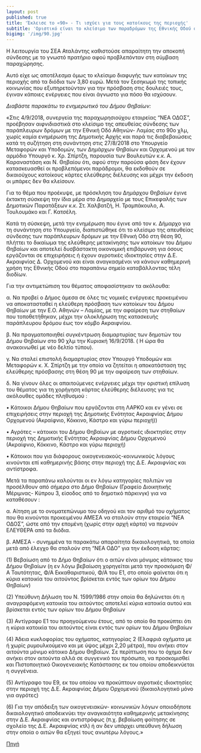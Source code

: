 ```yaml
---
layout: post
published: true
title: 'Έκλεισε το «90» - Τι ισχύει για τους κατοίκους της περιοχής'
subtitle: 'Οριστικό είναι το κλείσιμο των παραδρόμων της Εθνικής Οδού στο ύψος του «90».'
bigimg: '/img/90.jpg'	
---
```

Η λειτουργία του ΣΕΑ Αταλάντης καθιστούσε απαραίτητη την αποκοπή σύνδεσης με το γνωστό πρατήριο αφού προβλεπόνταν στη σύμβαση παραχώρησης.

Αυτό είχε ως αποτέλεσμα όμως το κλείσιμο διαφυγής των κατοίκων της περιοχής από τα διόδια των 3,80 ευρώ. Μετά τον ξεσηκωμό της τοπικής κοινωνίας που εξυπηρετούνταν για την πρόσβαση στις δουλειές τους, έγιναν κάποιες ενέργειες που είναι άγνωστο για πόσο θα ισχύσουν.

*Διαβάστε παρακάτω το ενημερωτικό του Δήμου Θηβαίων:*

«Στις 4/9/2018, συνεργεία της παραχωρησιούχου εταιρείας “ΝΕΑ ΟΔΟΣ”, προέβησαν αιφνιδιαστικά στο κλείσιμο της απευθείας σύνδεσης των παράπλευρων δρόμων με την Εθνική Οδό Αθηνών- Λαμίας στο 90ο χλμ, χωρίς καμία ενημέρωση της Δημοτικής Αρχής και παρά τις διαβεβαιώσεις κατά τη συζήτηση στη συνάντηση στις 27/8/2018 στο Υπουργείο Μεταφορών και Υποδομών, των Δημάρχων Θηβαίων και Ορχομενού με τον αρμόδιο Υπουργό κ. Χρ. Σπίρτζη, παρουσία των Βουλευτών κ.κ. Α. Καραναστάση και Ν. Θηβαίου ότι,  αφού στην παρούσα φάση δεν έχουν κατασκευασθεί οι προβλεπόμενοι παράδρομοι, θα εκδοθούν σε δικαιούχους κατοίκους κάρτες ελεύθερης διέλευσης και μέχρι την έκδοση οι μπάρες δεν θα κλείσουν.

Για το θέμα που προέκυψε, με πρόσκληση του Δημάρχου Θηβαίων έγινε έκτακτη σύσκεψη την ίδια μέρα στο Δημαρχείο με τους Επικεφαλής των Δημοτικών Παρατάξεων κ.κ. Στ. Χαλβατζή, Η. Τραμπάκουλο, Α. Τουλουμάκο και Γ. Κατσέλη.

Κατά τη σύσκεψη, μετά την ενημέρωση που έγινε από τον κ. Δήμαρχο για τη συνάντηση στο Υπουργείο, διαπιστώθηκε ότι το κλείσιμο της απευθείας σύνδεσης των παράπλευρων δρόμων με την Εθνική Οδό στη θέση 90,  πλήττει το δικαίωμα της ελεύθερης μετακίνησης των κατοίκων του Δήμου Θηβαίων και αποτελεί δυσβάστακτη οικονομική επιβάρυνση για όσους εργάζονται σε επιχειρήσεις ή έχουν αγροτικές ιδιοκτησίες στην Δ.Ε. Ακραιφνίας Δ. Ορχομενού και είναι αναγκασμένοι να κάνουν καθημερινή χρήση της Εθνικής Οδού στο παραπάνω σημείο καταβάλλοντας τέλη διοδίων.

Για την αντιμετώπιση του θέματος  αποφασίστηκαν τα ακόλουθα:

 α. Να προβεί ο Δήμος άμεσα σε όλες τις νομικές ενέργειες προκειμένου να αποκατασταθεί η  ελεύθερη πρόσβαση των κατοίκων του Δήμου Θηβαίων με την Ε.Ο. Αθηνών – Λαμίας, με την αφαίρεση των στηθαίων που τοποθετήθηκαν, μέχρι την ολοκλήρωση της κατασκευής παράπλευρου δρόμου έως τον κόμβο Ακραιφνίου.

 β. Να πραγματοποιηθεί συγκέντρωση διαμαρτυρίας των δημοτών του Δήμου Θηβαίων στο 90 χλμ την Κυριακή 16/9/2018. ( Η ώρα θα ανακοινωθεί με νέο δελτίο τύπου).

 γ. Να σταλεί επιστολή διαμαρτυρίας στον Υπουργό Υποδομών και Μεταφορών κ. Χ. Σπίρτζη με την οποία να ζητείται η αποκατάσταση της ελεύθερης πρόσβασης στη θέση 90 με την αφαίρεση των στηθαίων.

 δ. Να γίνουν όλες οι απαιτούμενες ενέργειες μέχρι την οριστική επίλυση του θέματος για τη χορήγηση κάρτας ελεύθερης διέλευσης για τις ακόλουθες ομάδες πληθυσμού :

• Kάτοικοι Δήμου Θηβαίων που εργάζονται στη ΛΑΡΚΟ και εν γένει σε επιχειρήσεις στην περιοχή της Δημοτικής Ενότητας Ακραιφνίας Δήμου Ορχομενού (Ακραίφνιο, Κόκκινο, Κάστρο και γύρω περιοχή))

• Αγρότες – κάτοικοι του Δήμου Θηβαίων με αγροτικές ιδιοκτησίες στην περιοχή της Δημοτικής Ενότητας Ακραιφνίας Δήμου Ορχομενού (Ακραίφνιο, Κόκκινο, Κάστρο και γύρω περιοχή)

• Κάτοικοι που για διάφορους οικογενειακούς-κοινωνικούς λόγους κινούνται επί καθημερινής βάσης στην περιοχή της Δ.Ε. Ακραιφνίας και αντίστροφα.

Μετά τα παραπάνω καλούνται οι εν λόγω κατηγορίες πολιτών να προσέλθουν από σήμερα  στο Δήμο Θηβαίων (Γραφείο Διοικητικής Μέριμνας- Κύπρου 3, είσοδος από το δημοτικό πάρκινγκ) για  να καταθέσουν :

 α. Αίτηση με το ονοματεπώνυμο του οδηγού και τον αριθμό του οχήματος που θα κινούνται προκειμένου ΑΜΕΣΑ να σταλούν στην εταιρεία “ΝΕΑ ΟΔΟΣ”, ώστε από την επομένη (χωρίς στην αρχή κάρτα) να περνούν ΕΛΕΥΘΕΡΑ από τα διόδια.

 β. ΑΜΕΣΑ - συνημμένα τα παρακάτω απαραίτητα δικαιολογητικά, τα οποία μετά από έλεγχο θα σταλούν στη “ΝΕΑ ΟΔΟ” για την έκδοση κάρτας:

  (1) Βεβαίωση από το  Δήμο Θηβαίων ότι ο αιτών είναι μόνιμος κάτοικος του Δήμου Θηβαίων (η εν λόγω βεβαίωση χορηγείται μετά την προσκόμιση Φ/Α Ταυτότητας, Φ/Α Εκκαθαριστικού, Φ/Α του Ε1, στο οποίο φαίνεται ότι η κύρια κατοικία του αιτούντος βρίσκεται εντός των ορίων του Δήμου Θηβαίων)

  (2) Υπεύθυνη Δήλωση του Ν. 1599/1986 στην οποία θα δηλώνεται ότι η αναγραφόμενη κατοικία του αιτούντος αποτελεί κύρια κατοικία αυτού και βρίσκεται εντός των ορίων του Δήμου Θηβαίων

  (3) Αντίγραφο Ε1 του προηγούμενου έτους, από το οποίο θα προκύπτει ότι η κύρια κατοικία του αιτούντος είναι εντός των ορίων του Δήμου Θηβαίων

  (4) Άδεια κυκλοφορίας του οχήματος, κατηγορίας 2 (Ελαφριά οχήματα με ή χωρίς ρυμουλκούμενο και με ύψος μέχρι 2,20 μέτρα), που ανήκει στον αιτούντα μόνιμο κάτοικο Δήμου Θηβαίων.  Σε περίπτωση που το όχημα δεν ανήκει στον αιτούντα αλλά σε συγγενικό του πρόσωπο, να προσκομισθεί και Πιστοποιητικό Οικογενειακής Κατάστασης εκ του οποίου αποδεικνύεται η συγγένεια.

  (5) Αντίγραφο του Ε9, εκ του οποίου να προκύπτουν αγροτικές ιδιοκτησίες στην περιοχή της Δ.Ε. Ακραιφνίας Δήμου Ορχομενού (δικαιολογητικό μόνο για αγρότες)

  (6) Για την απόδειξη των οικογενειακών- κοινωνικών λόγων οποιοδήποτε δικαιολογητικό αποδεικνύει την αναγκαιότητα καθημερινής μετακίνησης στην Δ.Ε. Ακραιφνίας και αντιστρόφως (π.χ. βεβαίωση φοίτησης σε σχολείο της Δ.Ε. Ακραιφνίας κτλ) ή αν δεν υπάρχει υπεύθυνη δήλωση στην οποία ο αιτών θα εξηγεί τους ανωτέρω λόγους.»


[Πηγή](http://www.cnn.gr/news/ellada/story/127966/diodia-ti-allazei-me-ta-prostima-se-osoys-den-plironoyn)
